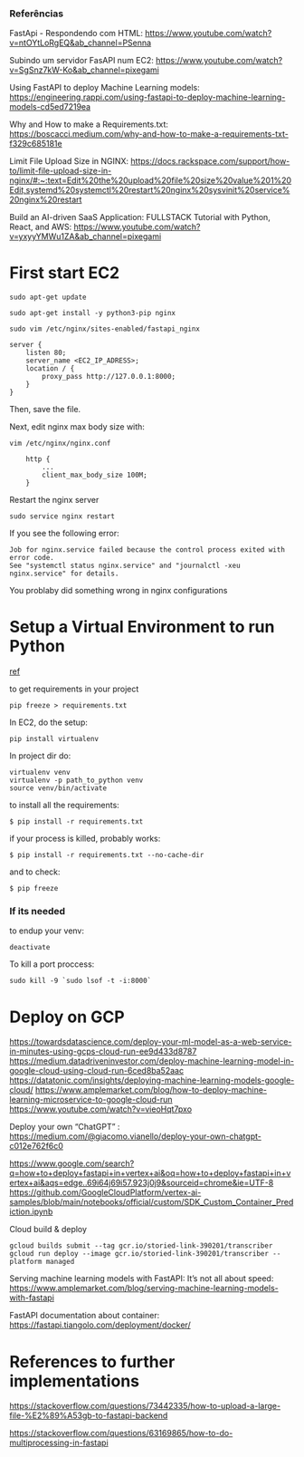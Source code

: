### Referências

FastApi - Respondendo com HTML: https://www.youtube.com/watch?v=ntOYtLoRgEQ&ab_channel=PSenna

Subindo um servidor FasAPI num EC2:
https://www.youtube.com/watch?v=SgSnz7kW-Ko&ab_channel=pixegami

Using FastAPI to deploy Machine Learning models: https://engineering.rappi.com/using-fastapi-to-deploy-machine-learning-models-cd5ed7219ea

Why and How to make a Requirements.txt: https://boscacci.medium.com/why-and-how-to-make-a-requirements-txt-f329c685181e

Limit File Upload Size in NGINX: https://docs.rackspace.com/support/how-to/limit-file-upload-size-in-nginx/#:~:text=Edit%20the%20upload%20file%20size%20value%201%20Edit,systemd%20systemctl%20restart%20nginx%20sysvinit%20service%20nginx%20restart

Build an AI-driven SaaS Application: FULLSTACK Tutorial with Python, React, and AWS: https://www.youtube.com/watch?v=yxyyYMWu1ZA&ab_channel=pixegami

# First start EC2
```
sudo apt-get update 
```

```
sudo apt-get install -y python3-pip nginx
```

```
sudo vim /etc/nginx/sites-enabled/fastapi_nginx
```

```
server {
    listen 80;
    server_name <EC2_IP_ADRESS>;
    location / {
        proxy_pass http://127.0.0.1:8000;
    }
}
```
Then, save the file.


Next, edit nginx max body size with:
```
vim /etc/nginx/nginx.conf
```
```
    http {
        ...
        client_max_body_size 100M;
    }
```

Restart the nginx server
```
sudo service nginx restart
```

If you see the following error:
```
Job for nginx.service failed because the control process exited with error code.
See "systemctl status nginx.service" and "journalctl -xeu nginx.service" for details.
```
You problaby did something wrong in nginx configurations 


# Setup a Virtual Environment to run Python
[ref](https://engineering.rappi.com/using-fastapi-to-deploy-machine-learning-models-cd5ed7219ea)

to get requirements in your project
```
pip freeze > requirements.txt
```

In EC2, do the setup:
```
pip install virtualenv
```

In project dir do:
```
virtualenv venv
virtualenv -p path_to_python venv
source venv/bin/activate
```

to install all the requirements:
```
$ pip install -r requirements.txt
```

if your process is killed, probably works:
```
$ pip install -r requirements.txt --no-cache-dir
```

and to check:
```
$ pip freeze
```

### If its needed

to endup your venv:
```
deactivate
```

To kill a port proccess:
```
sudo kill -9 `sudo lsof -t -i:8000`
```


# Deploy on GCP
https://towardsdatascience.com/deploy-your-ml-model-as-a-web-service-in-minutes-using-gcps-cloud-run-ee9d433d8787
https://medium.datadriveninvestor.com/deploy-machine-learning-model-in-google-cloud-using-cloud-run-6ced8ba52aac
https://datatonic.com/insights/deploying-machine-learning-models-google-cloud/
https://www.amplemarket.com/blog/how-to-deploy-machine-learning-microservice-to-google-cloud-run
https://www.youtube.com/watch?v=vieoHqt7pxo

Deploy your own “ChatGPT” : https://medium.com/@giacomo.vianello/deploy-your-own-chatgpt-c012e762f6c0

https://www.google.com/search?q=how+to+deploy+fastapi+in+vertex+ai&oq=how+to+deploy+fastapi+in+vertex+ai&aqs=edge..69i64j69i57.923j0j9&sourceid=chrome&ie=UTF-8
https://github.com/GoogleCloudPlatform/vertex-ai-samples/blob/main/notebooks/official/custom/SDK_Custom_Container_Prediction.ipynb



Cloud build & deploy
```
gcloud builds submit --tag gcr.io/storied-link-390201/transcriber
gcloud run deploy --image gcr.io/storied-link-390201/transcriber --platform managed
```

Serving machine learning models with FastAPI: It’s not all about speed: https://www.amplemarket.com/blog/serving-machine-learning-models-with-fastapi

FastAPI documentation about container: https://fastapi.tiangolo.com/deployment/docker/

# References to further implementations
https://stackoverflow.com/questions/73442335/how-to-upload-a-large-file-%E2%89%A53gb-to-fastapi-backend

https://stackoverflow.com/questions/63169865/how-to-do-multiprocessing-in-fastapi
